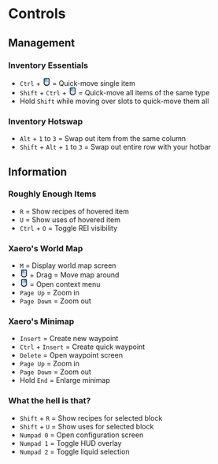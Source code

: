# Controls

## Management

### Inventory Essentials

- `Ctrl` + ![](icon/lmb.png) = Quick-move single item
- `Shift` + `Ctrl` + ![](icon/lmb.png) = Quick-move all items of the same type
- Hold `Shift` while moving over slots to quick-move them all

### Inventory Hotswap

- `Alt` + `1` to `3` = Swap out item from the same column
- `Shift` + `Alt` + `1` to `3` = Swap out entire row with your hotbar

## Information

### Roughly Enough Items

- `R` = Show recipes of hovered item
- `U` = Show uses of hovered item
- `Ctrl` + `O` = Toggle REI visibility

### Xaero's World Map

- `M` = Display world map screen
- ![](icon/lmb.png) + Drag = Move map around
- ![](icon/rmb.png) = Open context menu
- `Page Up` = Zoom in
- `Page Down` = Zoom out

### Xaero's Minimap

- `Insert` = Create new waypoint
- `Ctrl` + `Insert` = Create quick waypoint
- `Delete` = Open waypoint screen
- `Page Up` = Zoom in
- `Page Down` = Zoom out
- Hold `End` = Enlarge minimap

### What the hell is that?

- `Shift` + `R` = Show recipes for selected block
- `Shift` + `U` = Show uses for selected block
- `Numpad 0` = Open configuration screen
- `Numpad 1` = Toggle HUD overlay
- `Numpad 2` = Toggle liquid selection

